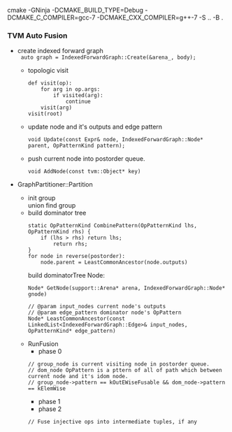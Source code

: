 cmake -GNinja -DCMAKE_BUILD_TYPE=Debug -DCMAKE_C_COMPILER=gcc-7 -DCMAKE_CXX_COMPILER=g++-7 -S .. -B .

### TVM Auto Fusion

- create indexed forward graph  
` 
auto graph = IndexedForwardGraph::Create(&arena_, body);
`

  - topologic visit
    ```
    def visit(op):
        for arg in op.args:
            if visited(arg):
                continue
        visit(arg)
    visit(root)
    ```
  - update node and it's outputs and edge pattern  
    ```
    void Update(const Expr& node, IndexedForwardGraph::Node* parent, OpPatternKind pattern);
    ```
  - push current node into postorder queue.
    ```
    void AddNode(const tvm::Object* key)
    ```

- GraphPartitioner::Partition

  - init group  
    union find group
  - build dominator tree
    ```
    static OpPatternKind CombinePattern(OpPatternKind lhs, OpPatternKind rhs) {
        if (lhs > rhs) return lhs;
            return rhs;
    }
    for node in reverse(postorder):
        node.parent = LeastCommonAncestor(node.outputs)
    ```
    build dominatorTree Node:
    ```
    Node* GetNode(support::Arena* arena, IndexedForwardGraph::Node* gnode)

    // @param input_nodes current node's outputs
    // @param edge_pattern dominator node's OpPattern
    Node* LeastCommonAncestor(const LinkedList<IndexedForwardGraph::Edge>& input_nodes, OpPatternKind* edge_pattern)
    ```
  - RunFusion
    - phase 0
    ```
    // group_node is current visiting node in postorder queue.
    // dom_node OpPattern is a pttern of all of path which between current node and it's idom node.
    // group_node->pattern == kOutEWiseFusable && dom_node->pattern == kElemWise
    ```
    - phase 1
    - phase 2
    ```
    // Fuse injective ops into intermediate tuples, if any
    ```